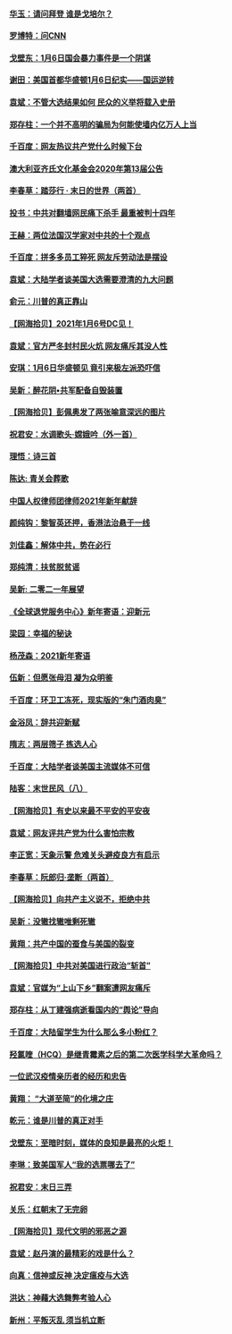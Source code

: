 #### [华玉：请问拜登 谁是戈培尔？](../pages/nsc993/n12677515.md) 
#### [罗博特：问CNN](../pages/nsc993/n12677172.md) 
#### [戈壁东：1月6日国会暴力事件是一个阴谋](../pages/nsc993/n12674639.md) 
#### [谢田：美国首都华盛顿1月6日纪实——国运逆转](../pages/nsc993/n12673190.md) 
#### [袁斌：不管大选结果如何 民众的义举将载入史册](../pages/nsc993/n12672787.md) 
#### [郑存柱：一个并不高明的骗局为何能使墙内亿万人上当](../pages/nsc993/n12671449.md) 
#### [千百度：网友热议共产党什么时候下台](../pages/nsc993/n12670442.md) 
#### [澳大利亚齐氏文化基金会2020年第13届公告](../pages/nsc993/n12670273.md) 
#### [李春草：踏莎行 · 末日的世界（两首）](../pages/nsc993/n12670253.md) 
#### [投书：中共对翻墙网民痛下杀手 最重被判十四年](../pages/nsc993/n12670190.md) 
#### [王赫：两位法国汉学家对中共的十个观点](../pages/nsc993/n12669593.md) 
#### [千百度：拼多多员工猝死 网友斥劳动法是摆设](../pages/nsc993/n12668081.md) 
#### [袁斌：大陆学者谈美国大选需要澄清的九大问题](../pages/nsc993/n12668023.md) 
#### [俞元：川普的真正靠山](../pages/nsc993/n12668000.md) 
#### [【网海拾贝】2021年1月6号DC见！](../pages/nsc993/n12664957.md) 
#### [袁斌：官方严冬封村民火炕 网友痛斥其没人性](../pages/nsc993/n12664882.md) 
#### [安琪：1月6日华盛顿见 竟引来极左派恐吓信](../pages/nsc993/n12664831.md) 
#### [吴新：醉花阴•共军配备自毁装置](../pages/nsc993/n12664766.md) 
#### [【网海拾贝】彭佩奥发了两张喻意深远的图片](../pages/nsc993/n12663515.md) 
#### [祝君安：水调歌头·嫦娥吟（外一首）](../pages/nsc993/n12663345.md) 
#### [理悟：诗三首](../pages/nsc993/n12663334.md) 
#### [陈达: 青关会葬歌](../pages/nsc993/n12663305.md) 
#### [中国人权律师团律师2021年新年献辞](../pages/nsc993/n12661792.md) 
#### [颜纯钩：黎智英还押，香港法治悬于一线](../pages/nsc993/n12661371.md) 
#### [刘佳鑫：解体中共，势在必行](../pages/nsc993/n12661335.md) 
#### [郑纯清：扶贫脱贫谣](../pages/nsc993/n12658729.md) 
#### [吴新: 二零二一年展望](../pages/nsc993/n12658664.md) 
#### [《全球退党服务中心》新年寄语：迎新元](../pages/nsc993/n12658408.md) 
#### [梁园：幸福的秘诀](../pages/nsc993/n12658061.md) 
#### [杨茂森：2021新年寄语](../pages/nsc993/n12658128.md) 
#### [伍新：但愿张母泪 凝为众明鉴](../pages/nsc993/n12656861.md) 
#### [千百度：环卫工冻死，现实版的“朱门酒肉臭”](../pages/nsc993/n12655588.md) 
#### [金浴凤：辞共迎新赋](../pages/nsc993/n12653369.md) 
#### [隋志：两层筛子 拣选人心](../pages/nsc993/n12653341.md) 
#### [千百度：大陆学者谈美国主流媒体不可信](../pages/nsc993/n12651269.md) 
#### [陆客：末世民风（八）](../pages/nsc993/n12648233.md) 
#### [【网海拾贝】有史以来最不平安的平安夜](../pages/nsc993/n12647164.md) 
#### [袁斌：网友评共产党为什么害怕宗教](../pages/nsc993/n12647003.md) 
#### [李正宽：天象示警 危难关头避疫良方有启示](../pages/nsc993/n12646262.md) 
#### [李春草：阮郎归‧垄断（两首）](../pages/nsc993/n12646302.md) 
#### [【网海拾贝】向共产主义说不，拒绝中共](../pages/nsc993/n12645941.md) 
#### [吴新：没辙找辙唯剩死辙](../pages/nsc993/n12643919.md) 
#### [黄翔：共产中国的蚕食与美国的裂变](../pages/nsc993/n12643727.md) 
#### [【网海拾贝】中共对美国进行政治“斩首”](../pages/nsc993/n12642290.md) 
#### [袁斌：官媒为“上山下乡”翻案遭网友痛斥](../pages/nsc993/n12642071.md) 
#### [郑存柱：从丁建强病逝看国内的“舆论”导向](../pages/nsc993/n12640944.md) 
#### [千百度：大陆留学生为什么那么多小粉红？](../pages/nsc993/n12639306.md) 
#### [羟氯喹（HCQ）是继青霉素之后的第二次医学科学大革命吗？](../pages/nsc993/n12638564.md) 
#### [一位武汉疫情亲历者的经历和忠告](../pages/nsc993/n12639029.md) 
#### [黄翔： “大道至简”的化境之庄](../pages/nsc993/n12637541.md) 
#### [乾元：谁是川普的真正对手](../pages/nsc993/n12637090.md) 
#### [戈壁东：至暗时刻，媒体的良知是最亮的火炬！](../pages/nsc993/n12637042.md) 
#### [李琳：致美国军人“我的选票哪去了”](../pages/nsc993/n12635351.md) 
#### [祝君安：末日三弄](../pages/nsc993/n12635324.md) 
#### [关乐：红朝末了无完卵](../pages/nsc993/n12635315.md) 
#### [【网海拾贝】现代文明的邪恶之源](../pages/nsc993/n12634425.md) 
#### [袁斌：赵丹演的最精彩的戏是什么？](../pages/nsc993/n12633316.md) 
#### [向真：信神或反神 决定瘟疫与大选](../pages/nsc993/n12632710.md) 
#### [洪达：神藉大选舞弊考验人心](../pages/nsc993/n12631962.md) 
#### [新州：平叛灭乱  须当机立断](../pages/nsc993/n12631946.md) 
